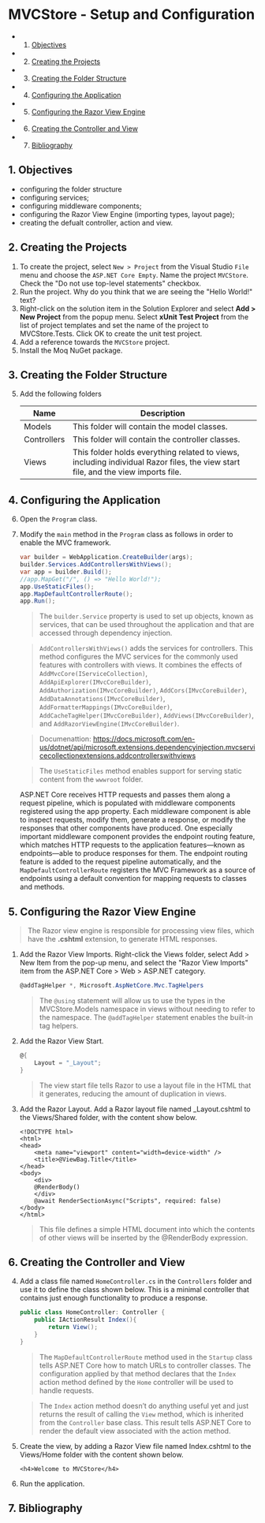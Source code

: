 # MVCStore - Setup and Configuration

<!-- vscode-markdown-toc -->
* 1. [Objectives](#Objectives)
* 2. [Creating the Projects](#CreatingtheProjects)
* 3. [Creating the Folder Structure](#CreatingtheFolderStructure)
* 4. [Configuring the Application](#ConfiguringtheApplication)
* 5. [Configuring the Razor View Engine](#ConfiguringtheRazorViewEngine)
* 6. [Creating the Controller and View](#CreatingtheControllerandView)
* 7. [Bibliography](#Bibliography)

<!-- vscode-markdown-toc-config
	numbering=true
	autoSave=true
	/vscode-markdown-toc-config -->
<!-- /vscode-markdown-toc -->

##  1. <a name='Objectives'></a>Objectives
- configuring the folder structure
- configuring services;
- configuring middleware components;
- configuring the Razor View Engine (importing types, layout page);
- creating the defualt controller, action and view.

##  2. <a name='CreatingtheProjects'></a>Creating the Projects
1. To create the project, select `New > Project` from the Visual Studio `File` menu and choose the `ASP.NET Core Empty`. Name the project `MVCStore`. Check the "Do not use top-level statements" checkbox.
2. Run the project. Why do you think that we are seeing the "Hello World!" text?
3. Right-click on the solution item in the Solution Explorer and select **Add > New Project** from the popup menu. Select **xUnit Test Project** from the list of project templates and set the name of the project to MVCStore.Tests. Click OK to create the unit test project. 
4.  Add a reference towards the `MVCStore` project.
5.  Install the Moq NuGet package.

##  3. <a name='CreatingtheFolderStructure'></a>Creating the Folder Structure

5. Add the following folders

    |Name|Description |
    | ------------- |-------------|
    Models |This folder will contain the model classes.|
    Controllers | This folder will contain the controller classes.
    Views | This folder holds everything related to views, including individual Razor files, the view start file, and the view imports file.

##  4. <a name='ConfiguringtheApplication'></a>Configuring the Application

6. Open the `Program` class.
7. Modify the `main` method in the `Program` class as follows in order to enable the MVC framework.

    ``` c#
    var builder = WebApplication.CreateBuilder(args);
    builder.Services.AddControllersWithViews();
    var app = builder.Build();
    //app.MapGet("/", () => "Hello World!");
    app.UseStaticFiles();
    app.MapDefaultControllerRoute();
    app.Run();
    ```

    > The `builder.Service` property is used to set up objects, known as services, that can be used throughout the application and that are accessed through dependency injection.

    >`AddControllersWithViews()` adds the services for controllers. This method configures the MVC services for the commonly used features with controllers with views. It combines the effects of `AddMvcCore(IServiceCollection)`, `AddApiExplorer(IMvcCoreBuilder)`, `AddAuthorization(IMvcCoreBuilder)`, `AddCors(IMvcCoreBuilder)`, `AddDataAnnotations(IMvcCoreBuilder)`, `AddFormatterMappings(IMvcCoreBuilder)`, `AddCacheTagHelper(IMvcCoreBuilder)`, `AddViews(IMvcCoreBuilder)`, and `AddRazorViewEngine(IMvcCoreBuilder)`.

    >Documenattion: https://docs.microsoft.com/en-us/dotnet/api/microsoft.extensions.dependencyinjection.mvcservicecollectionextensions.addcontrollerswithviews

    >The `UseStaticFiles` method enables support for serving static content from the `wwwroot` folder.

    ASP.NET Core receives HTTP requests and passes them along a request pipeline, which is populated with middleware components registered using the app property. Each middleware component is able to inspect requests, modify them, generate a response, or modify the responses that other components have produced. One especially important middleware component provides the endpoint routing feature, which matches HTTP requests to the application features—known as endpoints—able to produce responses for them. The endpoint routing feature is added to the request pipeline automatically, and the `MapDefaultControllerRoute` registers the MVC Framework as a source of endpoints using a default convention for mapping requests to classes and methods.

##  5. <a name='ConfiguringtheRazorViewEngine'></a>Configuring the Razor View Engine

> The Razor view engine is responsible for processing view files, which have the **.cshtml** extension, to generate HTML responses.

1.  Add the Razor View Imports. Right-click the Views folder, select Add > New Item from the pop-up menu, and select the "Razor View Imports" item from the ASP.NET Core > Web > ASP.NET category.
    
    ```c#
    @addTagHelper *, Microsoft.AspNetCore.Mvc.TagHelpers
    ```

    >The `@using` statement will allow us to use the types in the MVCStore.Models namespace in views without needing to refer to the namespace. The `@addTagHelper` statement enables the built-in tag helpers.

2.  Add the Razor View Start.

    ```C#
    @{
        Layout = "_Layout";
    }
    ```

    > The view start file tells Razor to use a layout file in the HTML that it generates, reducing the amount of duplication in views.
3.  Add the Razor Layout. Add a Razor layout file named _Layout.cshtml to the Views/Shared folder, with the content show below.

    ```CSHTML
    <!DOCTYPE html>
    <html>
    <head>
        <meta name="viewport" content="width=device-width" />
        <title>@ViewBag.Title</title>
    </head>
    <body>
        <div>
        @RenderBody()
        </div>
        @await RenderSectionAsync("Scripts", required: false)
    </body>
    </html>
    ```
    >This file defines a simple HTML document into which the contents of other views will be inserted by the @RenderBody expression.

##  6. <a name='CreatingtheControllerandView'></a>Creating the Controller and View
4. Add a class file named `HomeController.cs` in the `Controllers` folder and use it to define the class shown below. This is a minimal controller that contains just enough functionality to produce a response.

    ```C#
    public class HomeController: Controller {
        public IActionResult Index(){
            return View();
        }
    }
    ```
    >The `MapDefaultControllerRoute` method used in the `Startup` class tells ASP.NET Core how to match URLs to controller classes. The configuration applied by that method declares that the `Index` action method defined by the `Home` controller will be used to handle requests.

    >The `Index` action method doesn’t do anything useful yet and just returns the result of calling the `View` method, which is inherited from the `Controller` base class. This result tells ASP.NET Core to render the default view associated with the action method. 
    
5. Create the view, by adding a Razor View file named Index.cshtml to the Views/Home folder with the content shown below.

    ```CSHTML
    <h4>Welcome to MVCStore</h4>
    ```

6.  Run the application.

##  7. <a name='Bibliography'></a>Bibliography